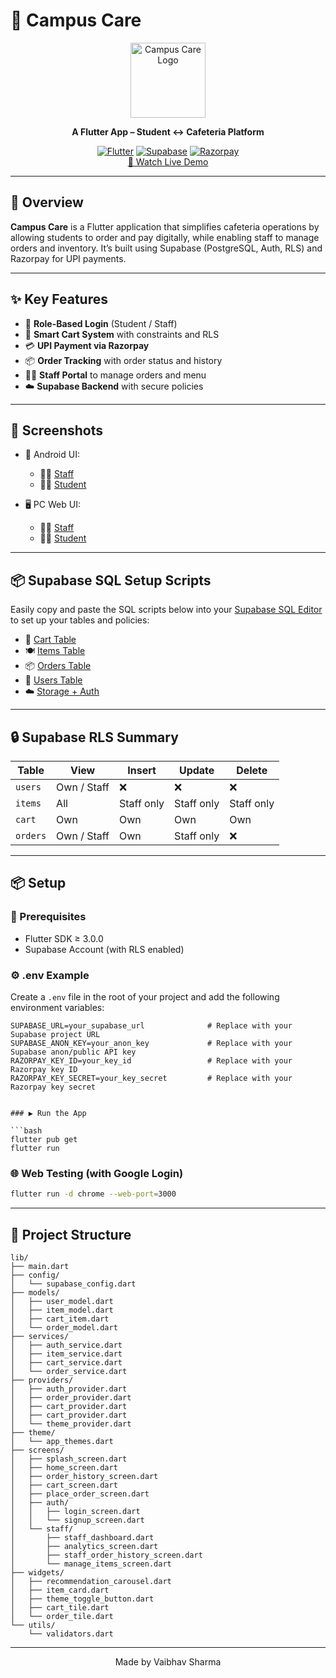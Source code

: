 # 🧠 Campus Care

<div align="center">
  <img src="assets/app_icon.png" alt="Campus Care Logo" width="120" height="120">
  
  **A Flutter App – Student ↔ Cafeteria Platform**

  [![Flutter](https://img.shields.io/badge/Flutter-02569B?style=for-the-badge&logo=flutter&logoColor=white)](https://flutter.dev)
  [![Supabase](https://img.shields.io/badge/Supabase-3ECF8E?style=for-the-badge&logo=supabase&logoColor=white)](https://supabase.com)
  [![Razorpay](https://img.shields.io/badge/Razorpay-02042B?style=for-the-badge&logo=razorpay&logoColor=white)](https://razorpay.com)
  <br>
  [🚀 Watch Live Demo](https://campus-care-seven.vercel.app/)
</div>

---

## 📖 Overview

**Campus Care** is a Flutter application that simplifies cafeteria operations by allowing students to order and pay digitally, while enabling staff to manage orders and inventory. It’s built using Supabase (PostgreSQL, Auth, RLS) and Razorpay for UPI payments.

---

## ✨ Key Features

- 🔐 **Role-Based Login** (Student / Staff)
- 🛒 **Smart Cart System** with constraints and RLS
- 💳 **UPI Payment via Razorpay**
- 📦 **Order Tracking** with order status and history
- 👨‍🍳 **Staff Portal** to manage orders and menu
- ☁️ **Supabase Backend** with secure policies

---

## 📸 Screenshots

- 📱 Android UI:
  - 👨‍🍳 [Staff](Screenshots/Android%20UI/Staff)
  - 🧑‍🎓 [Student](Screenshots/Android%20UI/Student)

- 🖥️ PC Web UI:
  - 👨‍🍳 [Staff](Screenshots/PC%20Web%20UI/Staff)
  - 🧑‍🎓 [Student](Screenshots/PC%20Web%20UI/Student)

---

## 📦 Supabase SQL Setup Scripts

Easily copy and paste the SQL scripts below into your [Supabase SQL Editor](https://app.supabase.com/project/_/sql) to set up your tables and policies:

- 🛒 [Cart Table](Supabase/Cart%20Table.txt)
- 🍽️ [Items Table](Supabase/Items%20Table.txt)
- 📦 [Orders Table](Supabase/Orders%20Table.txt)
- 🔐 [Users Table](Supabase/Users%20Table.txt)
- ☁️ [Storage + Auth](Supabase/Storage%20+%20Auth.txt)

---

## 🔒 Supabase RLS Summary

| Table   | View | Insert | Update | Delete |
|---------|------|--------|--------|--------|
| `users` | Own / Staff | ❌ | ❌ | ❌ |
| `items` | All | Staff only | Staff only | Staff only |
| `cart`  | Own | Own | Own | Own |
| `orders`| Own / Staff | Own | Staff only | ❌ |

---

## 📦 Setup

### 🧰 Prerequisites

- Flutter SDK ≥ 3.0.0
- Supabase Account (with RLS enabled)

### ⚙️ .env Example

Create a `.env` file in the root of your project and add the following environment variables:

```env
SUPABASE_URL=your_supabase_url              # Replace with your Supabase project URL
SUPABASE_ANON_KEY=your_anon_key             # Replace with your Supabase anon/public API key
RAZORPAY_KEY_ID=your_key_id                 # Replace with your Razorpay key ID
RAZORPAY_KEY_SECRET=your_key_secret         # Replace with your Razorpay key secret


### ▶️ Run the App

```bash
flutter pub get
flutter run
```

### 🌐 Web Testing (with Google Login)

```bash
flutter run -d chrome --web-port=3000
```

---

## 🧠 Project Structure

```
lib/
├── main.dart
├── config/
│   └── supabase_config.dart
├── models/
│   ├── user_model.dart
│   ├── item_model.dart
│   ├── cart_item.dart
│   └── order_model.dart
├── services/
│   ├── auth_service.dart
│   ├── item_service.dart
│   ├── cart_service.dart
│   └── order_service.dart
├── providers/
│   ├── auth_provider.dart
│   ├── order_provider.dart
│   ├── cart_provider.dart
│   ├── cart_provider.dart
│   └── theme_provider.dart
├── theme/
│   └── app_themes.dart
├── screens/
│   ├── splash_screen.dart
│   ├── home_screen.dart
│   ├── order_history_screen.dart
│   ├── cart_screen.dart
│   ├── place_order_screen.dart
│   ├── auth/
│   │   ├── login_screen.dart
│   │   └── signup_screen.dart
│   └── staff/
│       ├── staff_dashboard.dart
│       ├── analytics_screen.dart
│       ├── staff_order_history_screen.dart
│       └── manage_items_screen.dart
├── widgets/
│   ├── recommendation_carousel.dart
│   ├── item_card.dart
│   ├── theme_toggle_button.dart
│   ├── cart_tile.dart
│   └── order_tile.dart
└── utils/
    └── validators.dart

```

---

<div align="center">
  Made by Vaibhav Sharma
</div>
